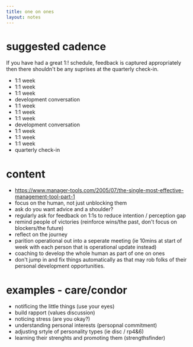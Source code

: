 ```yaml
---
title: one on ones
layout: notes
---
```


# suggested cadence
If you have had a great 1:! schedule, feedback is captured appropriately then there shouldn't be any suprises at the quarterly check-in.

- 1:1 week
- 1:1 week
- 1:1 week
- development conversation
- 1:1 week
- 1:1 week
- 1:1 week
- development conversation
- 1:1 week
- 1:1 week
- 1:1 week
- quarterly check-in

# content
- https://www.manager-tools.com/2005/07/the-single-most-effective-management-tool-part-1
- focus on the human, not just unblocking them
- ask do you want advice and a shoulder?
- regularly ask for feedback on 1:1s to reduce intention / perception gap
- remind people of victories (reinforce wins/the past, don't focus on blockers/the future)
- reflect on the journey
- parition operational out into a seperate meeting (ie 10mins at start of week with each person that is operational update instead)
- coaching to develop the whole human as part of one on ones
- don't jump in and fix things automatically as that may rob folks of their personal development opportunities.

# examples - care/condor
- notificing the little things (use your eyes)
- build rapport (values discussion)
- noticing stress (are you okay?)
- understanding personal interests (persopnal commitment)
- adjusting srtyle of personality types (ie disc / rp4&6)
- learning their strenghts and promoting them (strengthsfinder)
